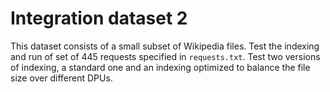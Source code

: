 Integration dataset 2
======================

This dataset consists of a small subset of Wikipedia files.
Test the indexing and run of set of 445 requests specified in `requests.txt`.
Test two versions of indexing, a standard one and an indexing optimized to balance
the file size over different DPUs.
